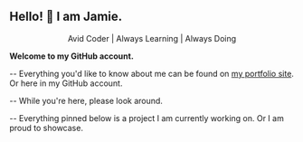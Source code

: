 <!-- Add a header or banner here. -->

## Hello! 👋 I am Jamie. 

<!-- Avid Coder - Problem Solver - Lifelong Technology Student -->

<!-- <center>Avid Coder | Problem Solver | Lifelong Technology Student</center> -->

<center>Avid Coder | Always Learning | Always Doing</center>

<!-- **<center>Welcome to my GitHub account.</center>** -->




**Welcome to my GitHub account.** 


<!-- Add some horizontal visual divider here. -->

<!-- 
Icons I'm interested in:
💻
👨‍💻
  -->

<!-- I am a problem solver, a life-long student of technology, and an avid coder. -->

-- Everything you'd like to know about me can be found on [my portfolio site](http://jamiebort.com/). Or here in my GitHub account.

-- While you're here, please look around.

-- Everything pinned below is a project I am currently working on. Or I am proud to showcase.

<!-- <center>Always learning | Always doing</center> -->